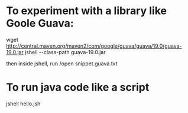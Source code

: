 
# To experiment with a library like Goole Guava:

wget http://central.maven.org/maven2/com/google/guava/guava/19.0/guava-19.0.jar
jshell --class-path guava-19.0.jar 

then inside jshell, run /open snippet.guava.txt

# To run java code like a script

jshell hello.jsh



